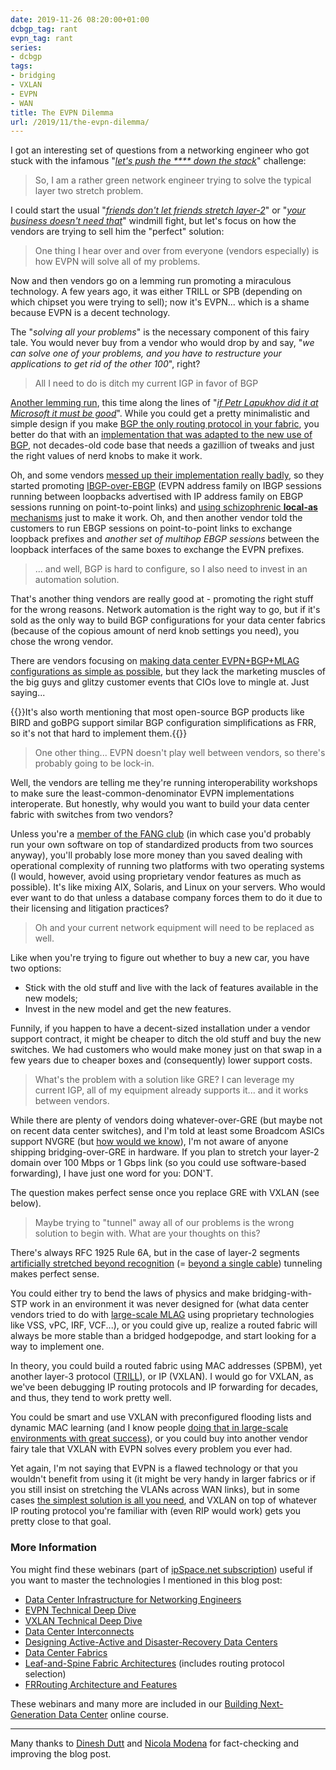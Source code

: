 ```yaml
---
date: 2019-11-26 08:20:00+01:00
dcbgp_tag: rant
evpn_tag: rant
series:
- dcbgp
tags:
- bridging
- VXLAN
- EVPN
- WAN
title: The EVPN Dilemma
url: /2019/11/the-evpn-dilemma/
---
```

I got an interesting set of questions from a networking engineer who got stuck with the infamous "*[let's push the \*\*\*\* down the stack](/2013/04/this-is-what-makes-networking-so-complex/)*" challenge:

> So, I am a rather green network engineer trying to solve the typical layer two stretch problem.

I could start the usual "*[friends don't let friends stretch layer-2](/2012/05/layer-2-network-is-single-failure/)*" or "*[your business doesn't need that](/2013/01/long-distance-vmotion-stretched-ha/)*" windmill fight, but let's focus on how the vendors are trying to sell him the "perfect" solution:
<!--more-->
> One thing I hear over and over from everyone (vendors especially) is how EVPN will solve all of my problems.

Now and then vendors go on a lemming run promoting a miraculous technology. A few years ago, it was either TRILL or SPB (depending on which chipset you were trying to sell); now it's EVPN... which is a shame because EVPN is a decent technology.

The "*solving all your problems*" is the necessary component of this fairy tale. You would never buy from a vendor who would drop by and say, "*we can solve one of your problems, and you have to restructure your applications to get rid of the other 100*", right?

> All I need to do is ditch my current IGP in favor of BGP

[Another lemming run](/2017/11/bgp-as-better-igp-when-and-where/), this time along the lines of "*[if Petr Lapukhov did it at Microsoft it must be good](/2018/05/is-ospf-or-is-is-good-enough-for-my/)*". While you could get a pretty minimalistic and simple design if you make [BGP the only routing protocol in your fabric](https://www.ipspace.net/Data_Center_BGP/BGP_Fabric_Routing_Protocol), you better do that with an [implementation that was adapted to the new use of BGP](/2015/02/bgp-configuration-made-simple-with/), not decades-old code base that needs a gazillion of tweaks and just the right values of nerd knobs to make it work.

Oh, and some vendors [messed up their implementation really badly](/2019/04/dont-sugarcoat-challenges-you-have/), so they started promoting [IBGP-over-EBGP](https://www.ipspace.net/Data_Center_BGP/BGP_in_EVPN-Based_Data_Center_Fabrics) (EVPN address family on IBGP sessions running between loopbacks advertised with IP address family on EBGP sessions running on point-to-point links) and [using schizophrenic **local-as** mechanisms](/2018/05/dissecting-ibgpebgp-junos-configuration/) just to make it work. Oh, and then another vendor told the customers to run EBGP sessions on point-to-point links to exchange loopback prefixes and *another set of multihop EBGP sessions* between the loopback interfaces of the same boxes to exchange the EVPN prefixes.

> ... and well, BGP is hard to configure, so I also need to invest in an automation solution.

That's another thing vendors are really good at - promoting the right stuff for the wrong reasons. Network automation is the right way to go, but if it's sold as the only way to build BGP configurations for your data center fabrics (because of the copious amount of nerd knob settings you need), you chose the wrong vendor.

There are vendors focusing on [making data center EVPN+BGP+MLAG configurations as simple as possible](/2019/10/auto-mlag-and-auto-bgp-in-cumulus-linux/), but they lack the marketing muscles of the big guys and glitzy customer events that CIOs love to mingle at. Just saying...

{{<note info>}}It\'s also worth mentioning that most open-source BGP products like BIRD and goBPG support similar BGP configuration simplifications as FRR, so it\'s not that hard to implement them.{{</note>}}

> One other thing... EVPN doesn't play well between vendors, so there's probably going to be lock-in.

Well, the vendors are telling me they're running interoperability workshops to make sure the least-common-denominator EVPN implementations interoperate. But honestly, why would you want to build your data center fabric with switches from two vendors?

Unless you're a [member of the FANG club](/2016/03/you-want-your-network-to-be-like/) (in which case you'd probably run your own software on top of standardized products from two sources anyway), you'll probably lose more money than you saved dealing with operational complexity of running two platforms with two operating systems (I would, however, avoid using proprietary vendor features as much as possible). It's like mixing AIX, Solaris, and Linux on your servers. Who would ever want to do that unless a database company forces them to do it due to their licensing and litigation practices?

> Oh and your current network equipment will need to be replaced as well.

Like when you're trying to figure out whether to buy a new car, you have two options:

-   Stick with the old stuff and live with the lack of features available in the new models;
-   Invest in the new model and get the new features.

Funnily, if you happen to have a decent-sized installation under a vendor support contract, it might be cheaper to ditch the old stuff and buy the new switches. We had customers who would make money just on that swap in a few years due to cheaper boxes and (consequently) lower support costs.

> What's the problem with a solution like GRE? I can leverage my current IGP, all of my equipment already supports it... and it works between vendors.

While there are plenty of vendors doing whatever-over-GRE (but maybe not on recent data center switches), and I\'m told at least some Broadcom ASICs support NVGRE (but [how would we know](/2016/05/what-are-problems-with-broadcom/)), I'm not aware of anyone shipping bridging-over-GRE in hardware. If you plan to stretch your layer-2 domain over 100 Mbps or 1 Gbps link (so you could use software-based forwarding), I have just one word for you: DON'T.

The question makes perfect sense once you replace GRE with VXLAN (see below).

> Maybe trying to "tunnel" away all of our problems is the wrong solution to begin with. What are your thoughts on this?

There's always RFC 1925 Rule 6A, but in the case of layer-2 segments [artificially stretched beyond recognition](/2018/01/revisited-need-for-stretched-vlans/) (= [beyond a single cable](/2019/04/commentary-were-stuck-with-40-years-old/)) tunneling makes perfect sense.

You could either try to bend the laws of physics and make bridging-with-STP work in an environment it was never designed for (what data center vendors tried to do with [large-scale MLAG](/2010/10/multi-chassis-link-aggregation-basics/) using proprietary technologies like VSS, vPC, IRF, VCF...), or you could give up, realize a routed fabric will always be more stable than a bridged hodgepodge, and start looking for a way to implement one.

In theory, you could build a routed fabric using MAC addresses (SPBM), yet another layer-3 protocol ([TRILL](/2010/07/why-is-trill-not-routing-at-layer-2/)), or IP (VXLAN). I would go for VXLAN, as we've been debugging IP routing protocols and IP forwarding for decades, and thus, they tend to work pretty well.

You could be smart and use VXLAN with preconfigured flooding lists and dynamic MAC learning (and I know people [doing that in large-scale environments with great success](/2018/03/could-we-build-ixp-on-top-of-vxlan/)), or you could buy into another vendor fairy tale that VXLAN with EVPN solves every problem you ever had.

Yet again, I'm not saying that EVPN is a flawed technology or that you wouldn't benefit from using it (it might be very handy in larger fabrics or if you still insist on stretching the VLANs across WAN links), but in some cases [the simplest solution is all you need](/2018/02/using-evpn-in-very-small-data-center/), and VXLAN on top of whatever IP routing protocol you're familiar with (even RIP would work) gets you pretty close to that goal.

### More Information

You might find these webinars (part of [ipSpace.net subscription](https://www.ipspace.net/Subscription/)) useful if you want to master the technologies I mentioned in this blog post:

-   [Data Center Infrastructure for Networking Engineers](https://www.ipspace.net/Data_Center_Infrastructure_for_Networking_Engineers)
-   [EVPN Technical Deep Dive](https://www.ipspace.net/EVPN_Technical_Deep_Dive)
-   [VXLAN Technical Deep Dive](https://www.ipspace.net/EVPN_Technical_Deep_Dive)
-   [Data Center Interconnects](https://www.ipspace.net/Data_Center_Interconnects)
-   [Designing Active-Active and Disaster-Recovery Data Centers](https://www.ipspace.net/Designing_Active-Active_and_Disaster_Recovery_Data_Centers)
-   [Data Center Fabrics](https://www.ipspace.net/Data_Center_Fabrics)
-   [Leaf-and-Spine Fabric Architectures](https://www.ipspace.net/Leaf-and-Spine_Fabric_Architectures) (includes routing protocol selection)
-   [FRRouting Architecture and Features](https://www.ipspace.net/FRRouting_Architecture_and_Features)

These webinars and many more are included in our [Building Next-Generation Data Center](https://www.ipspace.net/Building_Next-Generation_Data_Center) online course.

---

Many thanks to [Dinesh Dutt](https://www.ipspace.net/Author:Dinesh_Dutt) and [Nicola Modena](https://www.ipspace.net/Expert:Nicola_Modena) for fact-checking and improving the blog post.
